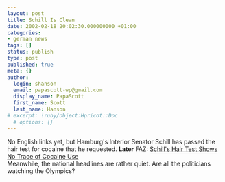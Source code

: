 ```yaml
---
layout: post
title: Schill Is Clean
date: 2002-02-18 20:02:30.000000000 +01:00
categories:
- german news
tags: []
status: publish
type: post
published: true
meta: {}
author:
  login: shanson
  email: papascott-wp@gmail.com
  display_name: PapaScott
  first_name: Scott
  last_name: Hanson
# excerpt: !ruby/object:Hpricot::Doc
  # options: {}
---
```

<p>No English links yet, but Hamburg's Interior Senator Schill has passed the hair test for cocaine that he requested.  <b>Later</b> FAZ: <a href="http://www.faz.com/IN/INtemplates/eFAZ/docmain.asp?rub=%7BB1311FCC-FBFB-11D2-B228-00105A9CAF88%7D&doc=%7B62F579C9-0638-473B-98AD-F6564790F6EB%7D">Schill's Hair Test Shows No Trace of Cocaine Use</a><br />
Meanwhile, the national headlines are rather quiet. Are all the politicians watching the Olympics?</p>
